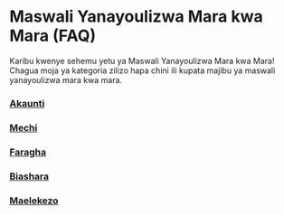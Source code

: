 <link rel="stylesheet" href="https://cdnjs.cloudflare.com/ajax/libs/font-awesome/6.0.0-beta3/css/all.min.css">

# Maswali Yanayoulizwa Mara kwa Mara (FAQ)

Karibu kwenye sehemu yetu ya Maswali Yanayoulizwa Mara kwa Mara! Chagua moja ya kategoria zilizo hapa chini ili kupata majibu ya maswali yanayoulizwa mara kwa mara.

<div class="faq-grid">
    <div class="faq-grid-item">
        <a href="/sw/faq/account">
            <i class="fa fa-user"></i>
            <h3>Akaunti</h3>
        </a>
    </div>
    <div class="faq-grid-item">
        <a href="/sw/faq/matches">
            <i class="fa fa-users"></i>
            <h3>Mechi</h3>
        </a>
    </div>
    <div class="faq-grid-item">
        <a href="/sw/faq/privacy">
            <i class="fa fa-lock"></i>
            <h3>Faragha</h3>
        </a>
    </div>
    <div class="faq-grid-item">
        <a href="/sw/faq/trading">
            <i class="fa fa-chart-line"></i>
            <h3>Biashara</h3>
        </a>
    </div>
    <div class="faq-grid-item">
        <a href="/sw/faq/tutorials">
            <i class="fa fa-book-open"></i>
            <h3>Maelekezo</h3>
        </a>
    </div>
</div>
